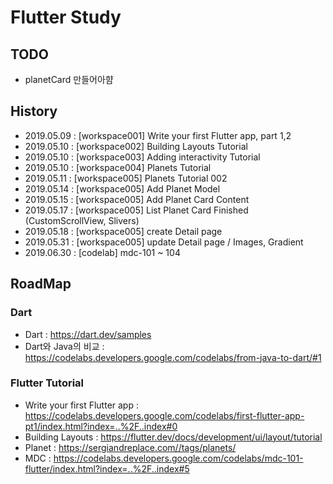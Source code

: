 # Flutter Study

## TODO

- planetCard 만들어아햠



## History

- 2019.05.09 : [workspace001] Write your first Flutter app, part 1,2 
- 2019.05.10 : [workspace002] Building Layouts Tutorial
- 2019.05.10 : [workspace003] Adding interactivity Tutorial
- 2019.05.10 : [workspace004] Planets Tutorial
- 2019.05.11 : [workspace005] Planets Tutorial 002
- 2019.05.14 : [workspace005] Add Planet Model
- 2019.05.15 : [workspace005] Add Planet Card Content
- 2019.05.17 : [workspace005] List Planet Card Finished (CustomScrollView, Slivers)
- 2019.05.18 : [workspace005] create Detail page
- 2019.05.31 : [workspace005] update Detail page / Images, Gradient
- 2019.06.30 : [codelab] mdc-101 ~ 104



## RoadMap

### Dart

- Dart : <https://dart.dev/samples>
- Dart와 Java의 비교 : <https://codelabs.developers.google.com/codelabs/from-java-to-dart/#1>

### Flutter Tutorial

- Write your first Flutter app : <https://codelabs.developers.google.com/codelabs/first-flutter-app-pt1/index.html?index=..%2F..index#0>
- Building Layouts : <https://flutter.dev/docs/development/ui/layout/tutorial>
- Planet : https://sergiandreplace.com//tags/planets/
- MDC : <https://codelabs.developers.google.com/codelabs/mdc-101-flutter/index.html?index=..%2F..index#5>
